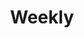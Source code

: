 ---
title: "Weekly"
description: "This is an example category"
slug: "甘普基本"
style:
    background: "#2a9d8f"
    color: "#fff"
---